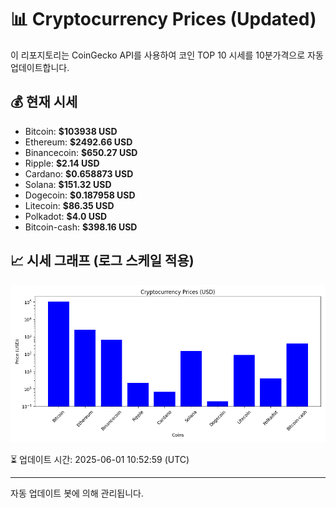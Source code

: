 
# 📊 Cryptocurrency Prices (Updated)

이 리포지토리는 CoinGecko API를 사용하여 코인 TOP 10 시세를 10분가격으로 자동 업데이트합니다.

## 💰 현재 시세
- Bitcoin: **$103938 USD**
- Ethereum: **$2492.66 USD**
- Binancecoin: **$650.27 USD**
- Ripple: **$2.14 USD**
- Cardano: **$0.658873 USD**
- Solana: **$151.32 USD**
- Dogecoin: **$0.187958 USD**
- Litecoin: **$86.35 USD**
- Polkadot: **$4.0 USD**
- Bitcoin-cash: **$398.16 USD**

## 📈 시세 그래프 (로그 스케일 적용)
![Crypto Prices](crypto_prices.png)

⏳ 업데이트 시간: 2025-06-01 10:52:59 (UTC)

---
자동 업데이트 봇에 의해 관리됩니다.

